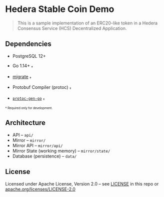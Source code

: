 # Hedera Stable Coin Demo

> This is a sample implementation of an ERC20-like token in a 
> Hedera Consensus Service (HCS) Decentralized Application.

## Dependencies

 * PostgreSQL 12+
 
 * Go 1.14+ <sub>†</sub>
    
 * [migrate](https://github.com/golang-migrate/migrate) <sub>†</sub>
 
 * Protobuf Compiler (protoc) <sub>†</sub>
 
 * [`protoc-gen-go`](https://github.com/golang/protobuf) <sub>†</sub> 

<sup><sub>† Required only for development.</sub></sup>

## Architecture

 * API – `api/`
 * Mirror – `mirror/`
 * Mirror API – `mirror/api/`
 * Mirror State (working memory) – `mirror/state/`
 * Database (persistence) – `data/`

## License

Licensed under Apache License,
Version 2.0 – see [LICENSE](LICENSE) in this repo
or [apache.org/licenses/LICENSE-2.0](http://www.apache.org/licenses/LICENSE-2.0)
